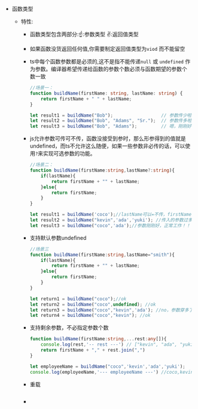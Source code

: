 - 函数类型

  - 特性:

    - 函数类型包含两部分:☝️:参数类型 ✌️:返回值类型

    - 如果函数没货返回任何值,你需要制定返回值类型为`viod` 而不能留空

    - ts中每个函数参数都是必须的,这不是指不能传递`null` 或 `undefined` 作为参数。编译器希望传递给函数的参数个数必须与函数期望的参数个数一致

      ```typescript
      //场景一：
      function buildName(firstName: string, lastName: string) {
          return firstName + " " + lastName;
      }
      
      let result1 = buildName("Bob");                  // 参数传少啦！
      let result2 = buildName("Bob", "Adams", "Sr.");  // 参数传多啦！
      let result3 = buildName("Bob", "Adams");         // 嗯，刚刚好
      ```

      

    - js允许参数可传可不传，函数没接受到参时，那么形参得到的值就是undefined，而ts不允许这么随便，如果一些参数非必传的话，可以使用`?`来实现可选参数的功能。

      ```typescript
      //场景二：
      function buildName(firstName:string,lastName?:string){
          if(lastName){
              return firstName + "" + lastName;
          }else{
              return firstName;
          }
      }
      
      let result1 = buildName('coco');//lastName可以=不传，firstName有传，那么正常工作！！
      let result2 = buildName("kevin",'ada','yuki'); //传入的参数过多了！！
      let result3 = buildName("coco",'ada');//参数刚刚好，正常工作！！
      ```

    - 支持默认参数undefined

      ```typescript
      //场景三
      function buildName(firstName:string,lastName="smith"){
          if(lastName){
              return firstName + "" + lastName;
          }else{
              return firstName;
          }
      }
      
      let return1 = buildName("coco");//ok
      let return2 = buildName("coco",undefined); //ok
      let return3 = buildName("coco","kevin",'ada'); //no，参数穿多了！
      let return4 = buildName("coco","kevin"); //ok
      
      ```

      

    - 支持剩余参数，不必指定参数个数

      ```typescript
      function buildName(firstName:string,...rest:any[]){
          console.log(rest,'-- rest ---') // ["kevin", "ada", "yuki"]
          return firstName + "," + rest.join(",")
      }
      
      let employeeName = buildName("coco",'kevin','ada','yuki');
      console.log(employeeName,'--- employeeName ---') //coco,kevin,ada,yuki
      ```

      

    - 重载

      ```
      
      ```

      

    - 

      
      